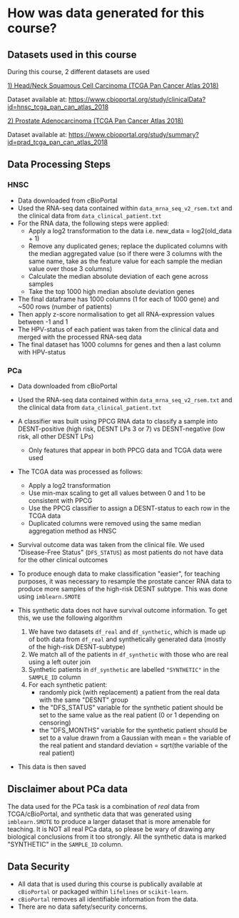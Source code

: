 # How was data generated for this course? 
  
## Datasets used in this course
During this course, 2 different datasets are used  
  
<u> 1) Head/Neck Squamous Cell Carcinoma (TCGA Pan Cancer Atlas 2018)</u>  
  
Dataset available at: https://www.cbioportal.org/study/clinicalData?id=hnsc_tcga_pan_can_atlas_2018  
  
<u> 2) Prostate Adenocarcinoma (TCGA Pan Cancer Atlas 2018) </u>  
  
Dataset available at: https://www.cbioportal.org/study/summary?id=prad_tcga_pan_can_atlas_2018

## Data Processing Steps 

### HNSC 
* Data downloaded from cBioPortal 
* Used the RNA-seq data contained within `data_mrna_seq_v2_rsem.txt` and the clinical data from `data_clinical_patient.txt`
* For the RNA data, the following steps were applied: 
    * Apply a log2 transformation to the data i.e. new_data = log2(old_data + 1)
    * Remove any duplicated genes; replace the duplicated columns with the median aggregated value (so if there were 3 columns with the same name, take as the feature value for each sample the median value over those 3 columns)
    * Calculate the median absolute deviation of each gene across samples 
    * Take the top 1000 high median absolute deviation genes 
* The final dataframe has 1000 columns (1 for each of 1000 gene) and ~500 rows (number of patients)
* Then apply z-score normalisation to get all RNA-expression values between -1 and 1
* The HPV-status of each patient was taken from the clinical data and merged with the processed RNA-seq data
* The final dataset has 1000 columns for genes and then a last column with HPV-status 

### PCa
* Data downloaded from cBioPortal 
* Used the RNA-seq data contained within `data_mrna_seq_v2_rsem.txt` and the clinical data from `data_clinical_patient.txt`
* A classifier was built using PPCG RNA data to classify a sample into DESNT-positive (high risk, DESNT LPs 3 or 7) vs DESNT-negative (low risk, all other DESNT LPs)
    * Only features that appear in both PPCG data and TCGA data were used 
* The TCGA data was processed as follows: 
    * Apply a log2 transformation 
    * Use min-max scaling to get all values between 0 and 1 to be consistent with PPCG 
    * Use the PPCG classifier to assign a DESNT-status to each row in the TCGA data 
    * Duplicated columns were removed using the same median aggregation method as HNSC 

* Survival outcome data was taken from the clinical file. We used "Disease-Free Status" (`DFS_STATUS`) as most patients do not have data for the other clinical outcomes

* To produce enough data to make classification "easier", for teaching purposes, it was necessary to resample the prostate cancer RNA data to produce more samples of the high-risk DESNT subtype. This was done using `imblearn.SMOTE`
* This synthetic data does not have survival outcome information. To get this, we use the following algorithm 
    1) We have two datasets `df_real` and `df_synthetic`, which is made up of both data from `df_real` and synthetically generated data (mostly of the high-risk DESNT-subtype)
    2) We match all of the patients in `df_synthetic` with those who are real using a left outer join
    3) Synthetic patients in `df_synthetic` are labelled `"SYNTHETIC"` in the `SAMPLE_ID` column
    4) For each synthetic patient: 
        * randomly pick (with replacement) a patient from the real data with the same "DESNT" group
        * the "DFS_STATUS" variable for the synthetic patient should be set to the same value as the real patient (0 or 1 depending on censoring)
        * the "DFS_MONTHS" variable for the synthetic patient should be set to a value drawn from a Gaussian with mean = the variable of the real patient and standard deviation = sqrt(the variable of the real patient) 
* This data is then saved

## Disclaimer about PCa data
The data used for the PCa task is a combination of *real* data from TCGA/cBioPortal, and synthetic data that was generated using `imblearn.SMOTE` to produce a larger dataset that is more amenable for teaching. It is NOT all real PCa data, so please be wary of drawing any biological conclusions from it too strongly. All the synthetic data is marked "SYNTHETIC" in the `SAMPLE_ID` column. 

## Data Security
* All data that is used during this course is publically available at `cBioPortal` or packaged within `lifelines` or `scikit-learn`.  
* `cBioPortal` removes all identifiable information from the data.  
* There are no data safety/security concerns.